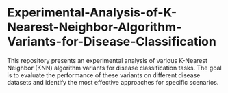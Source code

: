 # Experimental-Analysis-of-K-Nearest-Neighbor-Algorithm-Variants-for-Disease-Classification
This repository presents an experimental analysis of various K-Nearest Neighbor (KNN) algorithm variants for disease classification tasks. The goal is to evaluate the performance of these variants on different disease datasets and identify the most effective approaches for specific scenarios.
